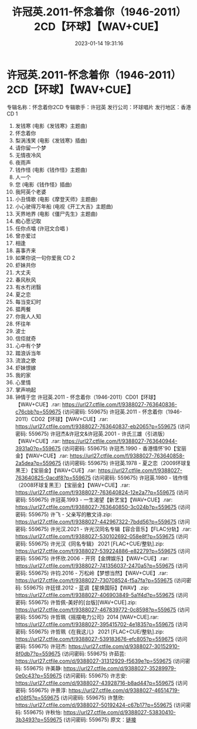 ﻿---
title: 许冠英.2011-怀念着你（1946-2011）2CD【环球】【WAV+CUE】
date: 2023-01-14 19:31:16
categories: WAV车载音乐、镜像
tags: 华语中文
---
# 许冠英.2011-怀念着你（1946-2011）2CD【环球】【WAV+CUE】

专辑名称：怀念着你2CD
专辑歌手：许冠英
发行公司：环球唱片
发行地区：香港
CD 1
01. 发钱寒 (电影《发钱寒》主题曲)
02. 怀念着你
03. 梨涡浅笑 (电影《发钱寒》插曲)
04. 请你留一个梦
05. 无情夜冷风
06. 夜雨声
07. 钱作怪 (电影《钱作怪》主题曲)
08. 人一个
09. 您 (电影《钱作怪》插曲)
10. 我阿英个老婆
11. 小丑情歌 (电影《摩登天师》主题曲)
12. 小心驶得万年船 (电视《开工大吉》主题曲)
13. 天界地界 (电影《僵尸先生》主题曲)
14. 痴心愿记取
15. 任你点噏 (许冠文合唱 )
16. 曾亦爱过
17. 相逢
18. 喜事齐来
19. 如果你说一句你爱我
CD 2
01. 虾妹共你
02. 大丈夫
03. 春风秋风
04. 有水冇闭翳
05. 夏之恋
06. 每当变幻时
07. 揾两餐
08. 你我人人知
09. 怀往年
10. 波士
11. 信佢就奇
12. 心中有个梦
13. 踏浪诉当年
14. 流浪之歌
15. 虾妹恨嫁
16. 我的家
17. 心里情
18. 掌声响起
19. 钟情于您
许冠英.2011 - 怀念着你（1946-2011）CD01【环球】【WAV+CUE】.rar: https://url27.ctfile.com/f/9388027-763640836-c76cbb?p=559675
(访问密码: 559675)
许冠英.2011 - 怀念着你（1946-2011）CD02【环球】【WAV+CUE】.rar: https://url27.ctfile.com/f/9388027-763640837-eb2065?p=559675
(访问密码: 559675)
许冠杰&许冠文&许冠英.2001 - 许氏三雄（引进版）【WAV+CUE】.rar: https://url27.ctfile.com/f/9388027-763640944-3931a0?p=559675
(访问密码: 559675)
许冠杰.1990 - 香港情怀'90【宝丽金】【WAV+CUE】.rar: https://url27.ctfile.com/f/9388027-763640858-2a5dea?p=559675
(访问密码: 559675)
许冠英.1978 - 夏之恋（2009环球复黑王）【宝丽金】【WAV+CUE】.rar: https://url27.ctfile.com/f/9388027-763640825-0acdf8?p=559675
(访问密码: 559675)
许冠英.1980 - 钱作怪（2008环球复黑王）【宝丽金】【WAV+CUE】.rar: https://url27.ctfile.com/f/9388027-763640824-12e2a7?p=559675
(访问密码: 559675)
许冠英.1993 - 一生渴望【新艺宝】【WAV+CUE】.rar: https://url27.ctfile.com/f/9388027-763640850-3c024b?p=559675
(访问密码: 559675)
许飞 - 父亲写的散文诗.zip: https://url27.ctfile.com/f/9388027-442967322-7bdd56?p=559675
(访问密码: 559675)
许光汉.2021 - 许光汉同名专辑【容合音乐】【FLAC分轨】.rar: https://url27.ctfile.com/f/9388027-530102692-058e8f?p=559675
(访问密码: 559675)
许光汉《同名专辑》 2021 [FLAC+CUE/整轨].zip: https://url27.ctfile.com/f/9388027-539224886-e82279?p=559675
(访问密码: 559675)
许怀欣.2006 - 开窍【金牌娱乐】【WAV+CUE】.rar: https://url27.ctfile.com/f/9388027-741356037-2470a5?p=559675
(访问密码: 559675)
许钧.2016 - 万松岭【梦想当然】【WAV+CUE】.rar: https://url27.ctfile.com/f/9388027-730708524-f5a7fa?p=559675
(访问密码: 559675)
许廷铿.2012 - 蓝调【星焕国际】【WAV】.zip: https://url27.ctfile.com/f/9388027-406903849-5a1f4d?p=559675
(访问密码: 559675)
许哲佩-美好的[台版][WAV+CUE].zip: https://url27.ctfile.com/f/9388027-467839772-0c8598?p=559675
(访问密码: 559675)
许哲珮《摇摆电力公司》2014 [WAV+CUE].rar: https://url27.ctfile.com/f/9388027-395415702-4e1835?p=559675
(访问密码: 559675)
许哲珮《在我这儿》 2021 [FLAC+CUE/整轨].zip: https://url27.ctfile.com/f/9388027-539183676-efc805?p=559675
(访问密码: 559675)
许冠杰: https://url27.ctfile.com/d/9388027-30152910-8f0db7?p=559675
(访问密码: 559675)
许茹芸: https://url27.ctfile.com/d/9388027-31312929-f5639e?p=559675
(访问密码: 559675)
许美静: https://url27.ctfile.com/d/9388027-35289979-0e0c43?p=559675
(访问密码: 559675)
许志安: https://url27.ctfile.com/d/9388027-43928716-b8ad44?p=559675
(访问密码: 559675)
许景淳: https://url27.ctfile.com/d/9388027-46514719-e108f5?p=559675
(访问密码: 559675)
许慧欣: https://url27.ctfile.com/d/9388027-50192424-c67b17?p=559675
(访问密码: 559675)
许秋怡: https://url27.ctfile.com/d/9388027-53830410-3b3493?p=559675
(访问密码: 559675)
原文：[链接](https://blog.sina.com.cn/s/blog_1647c7e76010310or.html)